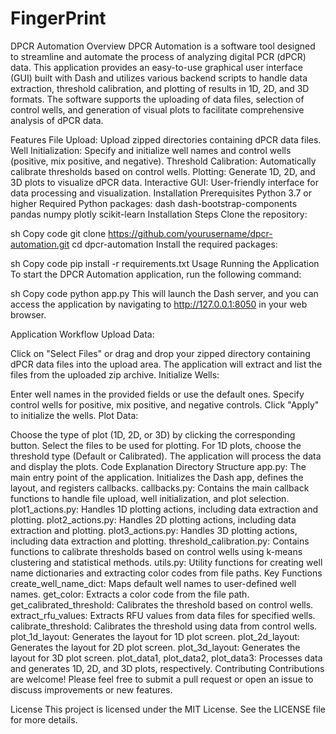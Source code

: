 # FingerPrint
DPCR Automation
Overview
DPCR Automation is a software tool designed to streamline and automate the process of analyzing digital PCR (dPCR) data. This application provides an easy-to-use graphical user interface (GUI) built with Dash and utilizes various backend scripts to handle data extraction, threshold calibration, and plotting of results in 1D, 2D, and 3D formats. The software supports the uploading of data files, selection of control wells, and generation of visual plots to facilitate comprehensive analysis of dPCR data.

Features
File Upload: Upload zipped directories containing dPCR data files.
Well Initialization: Specify and initialize well names and control wells (positive, mix positive, and negative).
Threshold Calibration: Automatically calibrate thresholds based on control wells.
Plotting: Generate 1D, 2D, and 3D plots to visualize dPCR data.
Interactive GUI: User-friendly interface for data processing and visualization.
Installation
Prerequisites
Python 3.7 or higher
Required Python packages:
dash
dash-bootstrap-components
pandas
numpy
plotly
scikit-learn
Installation Steps
Clone the repository:

sh
Copy code
git clone https://github.com/yourusername/dpcr-automation.git
cd dpcr-automation
Install the required packages:

sh
Copy code
pip install -r requirements.txt
Usage
Running the Application
To start the DPCR Automation application, run the following command:

sh
Copy code
python app.py
This will launch the Dash server, and you can access the application by navigating to http://127.0.0.1:8050 in your web browser.

Application Workflow
Upload Data:

Click on "Select Files" or drag and drop your zipped directory containing dPCR data files into the upload area.
The application will extract and list the files from the uploaded zip archive.
Initialize Wells:

Enter well names in the provided fields or use the default ones.
Specify control wells for positive, mix positive, and negative controls.
Click "Apply" to initialize the wells.
Plot Data:

Choose the type of plot (1D, 2D, or 3D) by clicking the corresponding button.
Select the files to be used for plotting.
For 1D plots, choose the threshold type (Default or Calibrated).
The application will process the data and display the plots.
Code Explanation
Directory Structure
app.py: The main entry point of the application. Initializes the Dash app, defines the layout, and registers callbacks.
callbacks.py: Contains the main callback functions to handle file upload, well initialization, and plot selection.
plot1_actions.py: Handles 1D plotting actions, including data extraction and plotting.
plot2_actions.py: Handles 2D plotting actions, including data extraction and plotting.
plot3_actions.py: Handles 3D plotting actions, including data extraction and plotting.
threshold_calibration.py: Contains functions to calibrate thresholds based on control wells using k-means clustering and statistical methods.
utils.py: Utility functions for creating well name dictionaries and extracting color codes from file paths.
Key Functions
create_well_name_dict: Maps default well names to user-defined well names.
get_color: Extracts a color code from the file path.
get_calibrated_threshold: Calibrates the threshold based on control wells.
extract_rfu_values: Extracts RFU values from data files for specified wells.
calibrate_threshold: Calibrates the threshold using data from control wells.
plot_1d_layout: Generates the layout for 1D plot screen.
plot_2d_layout: Generates the layout for 2D plot screen.
plot_3d_layout: Generates the layout for 3D plot screen.
plot_data1, plot_data2, plot_data3: Processes data and generates 1D, 2D, and 3D plots, respectively.
Contributing
Contributions are welcome! Please feel free to submit a pull request or open an issue to discuss improvements or new features.

License
This project is licensed under the MIT License. See the LICENSE file for more details.
